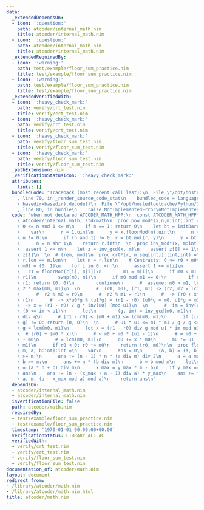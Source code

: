 ```yaml
---
data:
  _extendedDependsOn:
  - icon: ':question:'
    path: atcoder/internal_math.nim
    title: atcoder/internal_math.nim
  - icon: ':question:'
    path: atcoder/internal_math.nim
    title: atcoder/internal_math.nim
  _extendedRequiredBy:
  - icon: ':warning:'
    path: test/example/floor_sum_practice.nim
    title: test/example/floor_sum_practice.nim
  - icon: ':warning:'
    path: test/example/floor_sum_practice.nim
    title: test/example/floor_sum_practice.nim
  _extendedVerifiedWith:
  - icon: ':heavy_check_mark:'
    path: verify/crt_test.nim
    title: verify/crt_test.nim
  - icon: ':heavy_check_mark:'
    path: verify/crt_test.nim
    title: verify/crt_test.nim
  - icon: ':heavy_check_mark:'
    path: verify/floor_sum_test.nim
    title: verify/floor_sum_test.nim
  - icon: ':heavy_check_mark:'
    path: verify/floor_sum_test.nim
    title: verify/floor_sum_test.nim
  _pathExtension: nim
  _verificationStatusIcon: ':heavy_check_mark:'
  attributes:
    links: []
  bundledCode: "Traceback (most recent call last):\n  File \"/opt/hostedtoolcache/Python/3.8.5/x64/lib/python3.8/site-packages/onlinejudge_verify/documentation/build.py\"\
    , line 70, in _render_source_code_stat\n    bundled_code = language.bundle(stat.path,\
    \ basedir=basedir).decode()\n  File \"/opt/hostedtoolcache/Python/3.8.5/x64/lib/python3.8/site-packages/onlinejudge_verify/languages/nim.py\"\
    , line 86, in bundle\n    raise NotImplementedError\nNotImplementedError\n"
  code: "when not declared ATCODER_MATH_HPP:\n  const ATCODER_MATH_HPP* = 1\n\n  import\
    \ atcoder/internal_math, std/math\n  proc pow_mod*(x,n,m:int):int =\n    assert\
    \ 0 <= n and 1 <= m\n    if m == 1: return 0\n    let bt = initBarrett(m.uint)\n\
    \    var\n      r = 1.uint\n      y = x.floorMod(m).uint\n      n = n\n    while\
    \ n != 0:\n      if (n and 1) != 0: r = bt.mul(r, y)\n      y = bt.mul(y, y)\n\
    \      n = n shr 1\n    return r.int\n  \n  proc inv_mod*(x, m:int):int =\n  \
    \  assert 1 <= m\n    let z = inv_gcd(x, m)\n    assert z[0] == 1\n    return\
    \ z[1]\n  \n  # (rem, mod)\n  proc crt*(r, m:seq[int]):(int,int) =\n    assert\
    \ r.len == m.len\n    let n = r.len\n    # Contracts: 0 <= r0 < m0\n    var (r0,\
    \ m0) = (0, 1)\n    for i in 0..<n:\n      assert 1 <= m[i]\n      var\n     \
    \   r1 = floorMod(r[i], m[i])\n        m1 = m[i]\n      if m0 < m1:\n        swap(r0,\
    \ r1)\n        swap(m0, m1)\n      if m0 mod m1 == 0:\n        if r0 mod m1 !=\
    \ r1: return (0, 0)\n        continue\n      #  assume: m0 > m1, lcm(m0, m1) >=\
    \ 2 * max(m0, m1)\n  \n      #  (r0, m0), (r1, m1) -> (r2, m2 = lcm(m0, m1));\n\
    \      #  r2 % m0 = r0\n      #  r2 % m1 = r1\n      #  -> (r0 + x*m0) % m1 =\
    \ r1\n      #  -> x*u0*g % (u1*g) = (r1 - r0) (u0*g = m0, u1*g = m1)\n      #\
    \  -> x = (r1 - r0) / g * inv(u0) (mod u1)\n  \n      #  im = inv(u0) (mod u1)\
    \ (0 <= im < u1)\n      let\n        (g, im) = inv_gcd(m0, m1)\n        u1 = m1\
    \ div g\n      # |r1 - r0| < (m0 + m1) <= lcm(m0, m1)\n      if ((r1 - r0) mod\
    \ g) != 0: return (0, 0)\n  \n      # u1 * u1 <= m1 * m1 / g / g <= m0 * m1 /\
    \ g = lcm(m0, m1)\n      let x = (r1 - r0) div g mod u1 * im mod u1\n  \n    \
    \  # |r0| + |m0 * x|\n      # < m0 + m0 * (u1 - 1)\n      # = m0 + m0 * m1 / g\
    \ - m0\n      # = lcm(m0, m1)\n      r0 += x * m0\n      m0 *= u1  # -> lcm(m0,\
    \ m1)\n      if r0 < 0: r0 += m0\n    return (r0, m0)\n\n  proc floor_sum*(n,\
    \ m, a, b:int):int =\n    var\n      ans = 0\n      (a, b) = (a, b)\n    if a\
    \ >= m:\n      ans += (n - 1) * n * (a div m) div 2\n      a = a mod m\n    if\
    \ b >= m:\n      ans += n * (b div m)\n      b = b mod m\n    let\n      y_max\
    \ = (a * n + b) div m\n      x_max = y_max * m - b\n    if y_max == 0: return\
    \ ans\n    ans += (n - (x_max + a - 1) div a) * y_max\n    ans += floor_sum(y_max,\
    \ a, m, (a - x_max mod a) mod a)\n    return ans\n"
  dependsOn:
  - atcoder/internal_math.nim
  - atcoder/internal_math.nim
  isVerificationFile: false
  path: atcoder/math.nim
  requiredBy:
  - test/example/floor_sum_practice.nim
  - test/example/floor_sum_practice.nim
  timestamp: '1970-01-01 00:00:00+00:00'
  verificationStatus: LIBRARY_ALL_AC
  verifiedWith:
  - verify/crt_test.nim
  - verify/crt_test.nim
  - verify/floor_sum_test.nim
  - verify/floor_sum_test.nim
documentation_of: atcoder/math.nim
layout: document
redirect_from:
- /library/atcoder/math.nim
- /library/atcoder/math.nim.html
title: atcoder/math.nim
---
```

